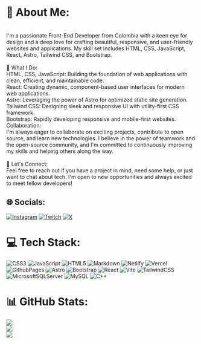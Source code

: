 # 💫 About Me:
<br>I'm a passionate Front-End Developer from Colombia with a keen eye for design and a deep love for crafting beautiful, responsive, and user-friendly websites and applications. My skill set includes HTML, CSS, JavaScript, React, Astro, Tailwind CSS, and Bootstrap.<br><br>🌱 What I Do:<br>HTML, CSS, JavaScript: Building the foundation of web applications with clean, efficient, and maintainable code.<br>React: Creating dynamic, component-based user interfaces for modern web applications.<br>Astro: Leveraging the power of Astro for optimized static site generation.<br>Tailwind CSS: Designing sleek and responsive UI with utility-first CSS framework.<br>Bootstrap: Rapidly developing responsive and mobile-first websites.<br>Collaboration:<br>I'm always eager to collaborate on exciting projects, contribute to open source, and learn new technologies. I believe in the power of teamwork and the open-source community, and I'm committed to continuously improving my skills and helping others along the way.<br><br>🤝 Let's Connect:<br>Feel free to reach out if you have a project in mind, need some help, or just want to chat about tech. I'm open to new opportunities and always excited to meet fellow developers!


## 🌐 Socials:
[![Instagram](https://img.shields.io/badge/Instagram-%23E4405F.svg?logo=Instagram&logoColor=white)](https://instagram.com/Kyottah) [![Twitch](https://img.shields.io/badge/Twitch-%239146FF.svg?logo=Twitch&logoColor=white)](https://twitch.tv/kyottah) [![X](https://img.shields.io/badge/X-black.svg?logo=X&logoColor=white)](https://x.com/Kyottah) 

# 💻 Tech Stack:
![CSS3](https://img.shields.io/badge/css3-%231572B6.svg?style=for-the-badge&logo=css3&logoColor=white) ![JavaScript](https://img.shields.io/badge/javascript-%23323330.svg?style=for-the-badge&logo=javascript&logoColor=%23F7DF1E) ![HTML5](https://img.shields.io/badge/html5-%23E34F26.svg?style=for-the-badge&logo=html5&logoColor=white) ![Markdown](https://img.shields.io/badge/markdown-%23000000.svg?style=for-the-badge&logo=markdown&logoColor=white) ![Netlify](https://img.shields.io/badge/netlify-%23000000.svg?style=for-the-badge&logo=netlify&logoColor=#00C7B7) ![Vercel](https://img.shields.io/badge/vercel-%23000000.svg?style=for-the-badge&logo=vercel&logoColor=white) ![GithubPages](https://img.shields.io/badge/github%20pages-121013?style=for-the-badge&logo=github&logoColor=white) ![Astro](https://img.shields.io/badge/astro-%232C2052.svg?style=for-the-badge&logo=astro&logoColor=white) ![Bootstrap](https://img.shields.io/badge/bootstrap-%238511FA.svg?style=for-the-badge&logo=bootstrap&logoColor=white) ![React](https://img.shields.io/badge/react-%2320232a.svg?style=for-the-badge&logo=react&logoColor=%2361DAFB) ![Vite](https://img.shields.io/badge/vite-%23646CFF.svg?style=for-the-badge&logo=vite&logoColor=white) ![TailwindCSS](https://img.shields.io/badge/tailwindcss-%2338B2AC.svg?style=for-the-badge&logo=tailwind-css&logoColor=white) ![MicrosoftSQLServer](https://img.shields.io/badge/Microsoft%20SQL%20Server-CC2927?style=for-the-badge&logo=microsoft%20sql%20server&logoColor=white) ![MySQL](https://img.shields.io/badge/mysql-4479A1.svg?style=for-the-badge&logo=mysql&logoColor=white) ![C++](https://img.shields.io/badge/c++-%2300599C.svg?style=for-the-badge&logo=c%2B%2B&logoColor=white)
# 📊 GitHub Stats:
![](https://github-readme-stats.vercel.app/api?username=Moo0nchild&theme=dark&hide_border=false&include_all_commits=false&count_private=false)<br/>
![](https://github-readme-streak-stats.herokuapp.com/?user=Moo0nchild&theme=dark&hide_border=false)<br/>
![](https://github-readme-stats.vercel.app/api/top-langs/?username=Moo0nchild&theme=dark&hide_border=false&include_all_commits=false&count_private=false&layout=compact)

<!-- Proudly created with GPRM ( https://gprm.itsvg.in ) -->
